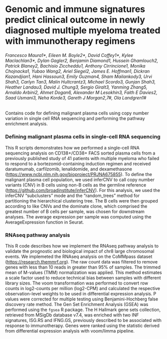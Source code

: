 # Genomic and immune signatures predict clinical outcome in newly diagnosed multiple myeloma treated with immunotherapy regimens
###### Francesco Maura1*, Eileen M. Boyle2*, David Coffey1*, Kylee Maclachlan3*, Dylan Gagler2, Benjamin Diamond1, Hussein Ghamlouch2, Patrick Blaney2, Bachisio Ziccheddu1, Anthony Cirrincione1, Monika Chojnacka1, Yubao Wang2, Ariel Siegel2, James E. Hoffman1, Dickran Kazandjian1, Hani Hassoun3, Emily Guzman4, Sham Mailankody3, Urvi Shah3, Carlyn Tan3, Malin Hultcrantz3, Michael Scordo3, Gunjan Shah3, Heather Landau3, David J. Chung3, Sergio Giralt3, Yanming Zhang5, Arnaldo Arbini2, Ahmet Dogan6, Alexander M Lesokhin3, Faith E Davies2, Saad Usmani3, Neha Korde3, Gareth J Morgan2,7#, Ola Landgren1#

Contains code for defining malignant plasma cells using copy number variation in single cell RNA sequencing and performing the pathway enrichment analysis.

### Defining malignant plasma cells in single-cell RNA sequencing
This R scripts demonstrates how we performed a single-cell RNA sequencing analysis on CD138+/CD38+ FACS sorted plasma cells from a previously published study of 41 patients with multiple myeloma who failed to respond to a bortezomid-containing induction regimen and received daratumumab, carfilzomib, lenalidomide, and dexamethasone (https://www.ncbi.nlm.nih.gov/bioproject/PRJNA675855).  To define the malignant plasma cell population, we used inferCNV to call copy number variants (CNV) in B cells using non-B cells as the germline reference (https://github.com/broadinstitute/inferCNV). For this analysis, we used the inferCNV “subclusters” mode and the “random_trees” method for partitioning the hierarchical clustering tree. The B cells were then grouped according to like CNVs and the dominate clone, which comprised the greatest number of B cells per sample, was chosen for downstream analyses. The average expression per sample was computed using the AverageExpression function in Seurat.

### RNAseq pathway analysis
This R code describes how we implement the RNAseq pathway analysis to validate the prognostic and biological impact of chr8 large chromosomal events. We implemeted the RNAseq analysis on the CoMMpass dataset (https://research.themmrf.org). The raw count data was filtered to remove genes with less than 10 reads in greater than 95% of samples. The trimmed mean of M-values (TMM) normalization was applied. This method estimates a scale factor used to reduce technical bias between samples with different library sizes. The voom transformation was performed to convert row counts in log2-counts per million (log2-CPM) and calculated the respective observation-level weights to be used in differential expression analysis. P values were corrected for multiple testing using Benjamini-Hochberg false discovery rate method. The Gen Set Enrichment Analysis (GSEA) was performed using the `fgsea` R package. The H Hallmark gene sets collection, retrieved from MSigDb database v7.4, was enriched with two INF signatures, ISG.RS and IFNG.GS, previously described to be associated with response to immunotherapy. Genes were ranked using the statistic derived from differential expression analysis with voom/limma pipeline.

